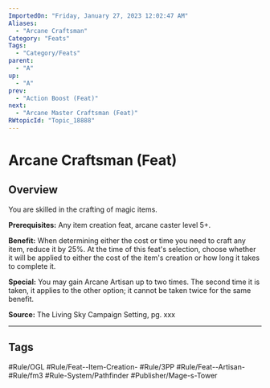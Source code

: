 ```yaml
---
ImportedOn: "Friday, January 27, 2023 12:02:47 AM"
Aliases:
  - "Arcane Craftsman"
Category: "Feats"
Tags:
  - "Category/Feats"
parent:
  - "A"
up:
  - "A"
prev:
  - "Action Boost (Feat)"
next:
  - "Arcane Master Craftsman (Feat)"
RWtopicId: "Topic_18888"
---
```

# Arcane Craftsman (Feat)
## Overview
You are skilled in the crafting of magic items.

**Prerequisites:** Any item creation feat, arcane caster level 5+.

**Benefit:** When determining either the cost or time you need to craft any item, reduce it by 25%. At the time of this feat's selection, choose whether it will be applied to either the cost of the item's creation or how long it takes to complete it. 

**Special:** You may gain Arcane Artisan up to two times. The second time it is taken, it applies to the other option; it cannot be taken twice for the same benefit.

**Source:** The Living Sky Campaign Setting, pg. xxx


---
## Tags
#Rule/OGL #Rule/Feat--Item-Creation- #Rule/3PP #Rule/Feat--Artisan- #Rule/fm3 #Rule-System/Pathfinder #Publisher/Mage-s-Tower

